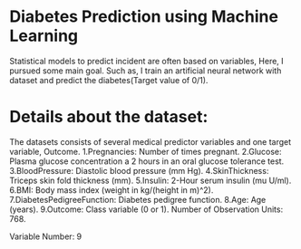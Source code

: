 # Diabetes Prediction using Machine Learning
Statistical models to predict incident are often based on variables, Here, I pursued some main goal. Such as, I train an artificial neural network with dataset and predict the diabetes(Target value of 0/1).
# Details about the dataset:
The datasets consists of several medical predictor variables and one target variable, Outcome.
1.Pregnancies: Number of times pregnant.
2.Glucose: Plasma glucose concentration a 2 hours in an oral glucose tolerance test.
3.BloodPressure: Diastolic blood pressure (mm Hg).
4.SkinThickness: Triceps skin fold thickness (mm).
5.Insulin: 2-Hour serum insulin (mu U/ml).
6.BMI: Body mass index (weight in kg/(height in m)^2).
7.DiabetesPedigreeFunction: Diabetes pedigree function.
8.Age: Age (years).
9.Outcome: Class variable (0 or 1).
Number of Observation Units: 768.

Variable Number: 9

